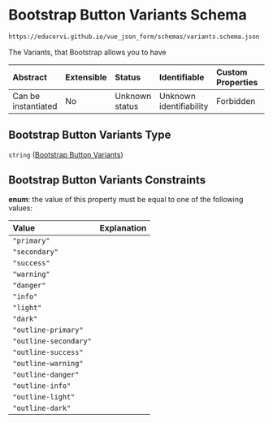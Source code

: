 # Bootstrap Button Variants Schema

```txt
https://educorvi.github.io/vue_json_form/schemas/variants.schema.json
```

The Variants, that Bootstrap allows you to have

| Abstract            | Extensible | Status         | Identifiable            | Custom Properties | Additional Properties | Access Restrictions | Defined In                                                                     |
| :------------------ | :--------- | :------------- | :---------------------- | :---------------- | :-------------------- | :------------------ | :----------------------------------------------------------------------------- |
| Can be instantiated | No         | Unknown status | Unknown identifiability | Forbidden         | Allowed               | none                | [variants.schema.json](../schemas/variants.schema.json "open original schema") |

## Bootstrap Button Variants Type

`string` ([Bootstrap Button Variants](variants.md))

## Bootstrap Button Variants Constraints

**enum**: the value of this property must be equal to one of the following values:

| Value                 | Explanation |
| :-------------------- | :---------- |
| `"primary"`           |             |
| `"secondary"`         |             |
| `"success"`           |             |
| `"warning"`           |             |
| `"danger"`            |             |
| `"info"`              |             |
| `"light"`             |             |
| `"dark"`              |             |
| `"outline-primary"`   |             |
| `"outline-secondary"` |             |
| `"outline-success"`   |             |
| `"outline-warning"`   |             |
| `"outline-danger"`    |             |
| `"outline-info"`      |             |
| `"outline-light"`     |             |
| `"outline-dark"`      |             |
